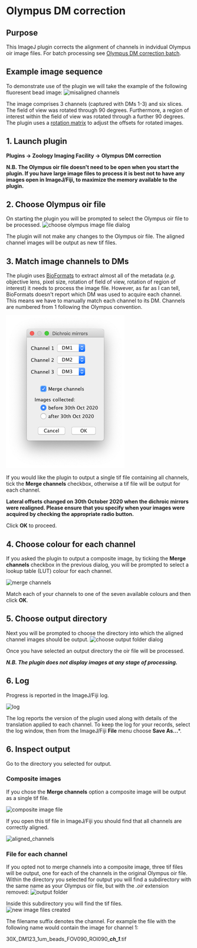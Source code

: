 # Olympus DM correction 

## Purpose
This ImageJ plugin corrects the alignment of channels in indvidual Olympus oir image files. For batch processing see [Olympus DM correction batch](https://github.com/WaylandM/dichroic-mirror-offsets/blob/master/docs/batch_plugin.md).

## Example image sequence
To demonstrate use of the plugin we will take the example of the following fluoresent bead image:
![misaligned channels](img/misaligned_channels.png)

The image comprises 3 channels (captured with DMs 1-3) and six slices. The field of view was rotated through 90 degrees. Furthermore, a region of interest within the field of view was rotated through a further 90 degrees. The plugin uses a [rotation matrix](https://en.wikipedia.org/wiki/Rotation_matrix) to adjust the offsets for rotated images.

## 1. Launch plugin
**Plugins -> Zoology Imaging Facility -> Olympus DM correction**

**N.B. The Olympus oir file doesn't need to be open when you start the plugin. If you have large image files to process it is best not to have any images open in ImageJ/Fiji, to maximize the memory available to the plugin.**

## 2. Choose Olympus oir file 
On starting the plugin you will be prompted to select the Olympus oir file to be processed.
![choose olympus image file dialog](img/choose_olympus_oir_file.png)

The plugin will not make any changes to the Olympus oir file. The aligned channel images will be output as new tif files.

## 3. Match image channels to DMs
The plugin uses [BioFormats](https://www.openmicroscopy.org/bio-formats/) to extract almost all of the metadata (*e.g.* objective lens, pixel size, rotation of field of view, rotation of region of interest) it needs to process the image file. However, as far as I can tell, BioFormats doesn't report which DM was used to acquire each channel. This means we have to manually match each channel to its DM. Channels are numbered from 1 following the Olympus convention.

![match channel to DM dialog](img/match_channel_to_DM.png)

If you would like the plugin to output a single tif file containing all channels, tick the **Merge channels** checkbox, otherwise a tif file will be output for each channel.

**Lateral offsets changed on 30th October 2020 when the dichroic mirrors were realigned. Please ensure that you specify when your images were acquired by checking the appropriate radio button.**

Click **OK** to proceed.

## 4. Choose colour for each channel
If you asked the plugin to output a composite image, by ticking the **Merge channels** checkbox in the previous dialog, you will be prompted to select a lookup table (LUT) colour for each channel.

![merge channels](img/merge_channels.png)

Match each of your channels to one of the seven available colours and then click **OK**.

## 5. Choose output directory
Next you will be prompted to choose the directory into which the aligned channel images should be output.
![choose output folder dialog](img/choose_output_folder.png)

Once you have selected an output directory the oir file will be processed.

***N.B. The plugin does not display images at any stage of processing.***

## 6. Log
Progress is reported in the ImageJ/Fiji log.

![log](img/log.png)

The log reports the version of the plugin used along with details of the translation applied to each channel. To keep the log for your records, select the log window, then from the ImageJ/Fiji **File** menu choose **Save As...***.

## 6. Inspect output
Go to the directory you selected for output. 
### Composite images
If you chose the **Merge channels** option a composite image will be output as a single tif file.

![composite image file](img/output_folder_merge.png)

If you open this tif file in ImageJ/Fiji you should find that all channels are correctly aligned.

![aligned_channels](img/aligned_channels.png)

### File for each channel
If you opted not to merge channels into a composite image, three tif files will be output, one for each of the channels in the original Olympus oir file. Within the directory you selected for output you will find a subdirectory with the same name as your Olympus oir file, but with the *.oir* extension removed:
![output folder](img/output_folder.png)

Inside this subdirectory you will find the tif files.  
![new image files created](img/files_created.png)

The filename suffix denotes the channel. For example the file with the following name would contain the image for channel 1:

30X_DM123_1um_beads_FOV090_ROI090_***ch_1***.tif


